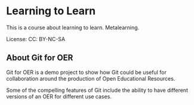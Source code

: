 Learning to Learn
=================

This is a course about learning to learn.  Metalearning.

License: CC: BY-NC-SA

About Git for OER
-----------------

Git for OER is a demo project to show how Git could be useful for collaboration around the production of Open Educational Resources.

Some of the compelling features of Git include the ability to have different versions of an OER for different use cases. 